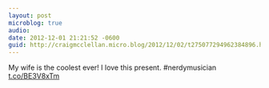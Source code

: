 ```yaml
---
layout: post
microblog: true
audio: 
date: 2012-12-01 21:21:52 -0600
guid: http://craigmcclellan.micro.blog/2012/12/02/t275077294962384896.html
---
```

My wife is the coolest ever! I love this present. #nerdymusician [t.co/BE3V8xTm](http://t.co/BE3V8xTm)
